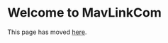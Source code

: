 # Welcome to MavLinkCom

This page has moved [here](https://github.com/microsoft/AirSim/blob/master/docs/gazebo_drone.md).